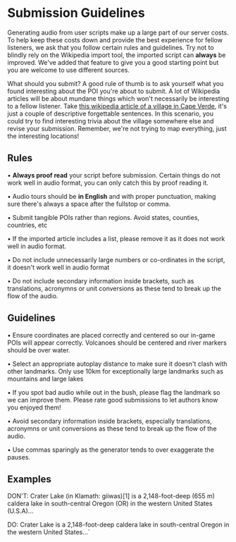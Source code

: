 # Submission Guidelines

Generating audio from user scripts make up a large part of our server costs. To help keep these costs down and provide the best experience for fellow listeners, we ask that you follow certain rules and guidelines. Try not to blindly rely on the Wikipedia import tool, the imported script can **always** be improved. We've added that feature to give you a good starting point but you are welcome to use different sources.

What should you submit? A good rule of thumb is to ask yourself what you found interesting about the POI you're about to submit. A lot of Wikipedia articles will be about mundane things which won't necessarily be interesting to a fellow listener. Take [this wikipedia article of a village in Cape Verde](https://en.wikipedia.org/wiki/Longueira,_Cape_Verde), it's just a couple of descriptive forgettable sentences. In this scenario, you could try to find interesting trivia about the village somewhere else and revise your submission. Remember, we're not trying to map everything, just the interesting locations!


## Rules

• **Always proof read** your script before submission. Certain things do not work well in audio format, you can only catch this by proof reading it.

• Audio tours should be **in English** and with proper punctuation, making sure there's always a space after the fullstop or comma.

• Submit tangible POIs rather than regions. Avoid states, counties, countries, etc

• If the imported article includes a list, please remove it as it does not work well in audio format.

• Do not include unnecessarily large numbers or co-ordinates in the script, it doesn't work well in audio format

• Do not include secondary information inside brackets, such as translations, acronymns or unit conversions as these tend to break up the flow of the audio.

## Guidelines

• Ensure coordinates are placed correctly and centered so our in-game POIs will appear correctly. Volcanoes should be centered and river markers should be over water.

• Select an appropriate autoplay distance to make sure it doesn't clash with other landmarks. Only use 10km for exceptionally large landmarks such as mountains and large lakes

• If you spot bad audio while out in the bush, please flag the landmark so we can improve them. Please rate good submissions to let authors know you enjoyed them!

• Avoid secondary information inside brackets, especially translations, acronymns or unit conversions as these tend to break up the flow of the audio.

• Use commas sparingly as the generator tends to over exaggerate the pauses.

## Examples

DON'T:
Crater Lake (in Klamath: giiwas)[1] is a 2,148-foot-deep (655 m) caldera lake in south-central Oregon (OR) in the western United States (U.S.A)...

DO:
Crater Lake is a 2,148-foot-deep caldera lake in south-central Oregon in the western United States...`
